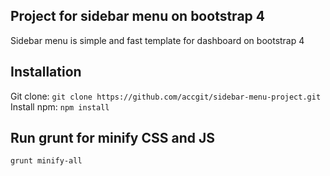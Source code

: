 
## Project for sidebar menu on bootstrap 4

Sidebar menu is simple and fast template for dashboard on bootstrap 4

## Installation

Git clone:   ```git clone https://github.com/accgit/sidebar-menu-project.git```  
Install npm: ```npm install```

## Run grunt for minify CSS and JS

```
grunt minify-all
```
